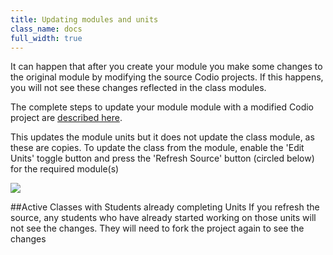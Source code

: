 ```yaml
---
title: Updating modules and units
class_name: docs
full_width: true
---
```


It can happen that after you create your module you make some changes to the original module by modifying the source Codio projects. If this happens, you will not see these changes reflected in the class modules.

The complete steps to update your module module with a modified Codio project are [described here](/docs/dashboard/modules/module-modify).

This updates the module units but it does not update the class module, as these are copies. To update the class from the module, enable the 'Edit Units' toggle button and press the 'Refresh Source' button (circled below) for the required module(s)

![](/img/docs/update-class-course.png)

##Active Classes with Students already completing Units
If you refresh the source, any students who have already started working on those units will not see the changes. They will need to fork the project again to see the changes